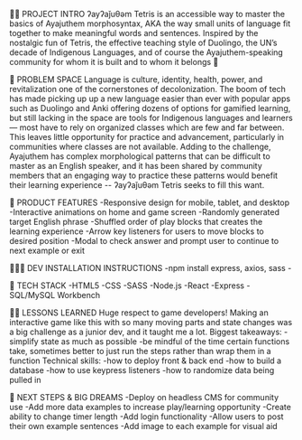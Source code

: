 👋🏽 PROJECT INTRO
    ʔayʔaǰuθəm Tetris is an accessible way to master the basics of Ayajuthem morphosyntax,
    AKA the way small units of language fit together to make meaningful words and sentences.
    Inspired by the nostalgic fun of Tetris, the effective teaching style of Duolingo, the UN’s decade
    of Indigenous Languages, and of course the Ayajuthem-speaking community for whom it is built
    and to whom it belongs 🧡

🎯 PROBLEM SPACE
    Language is culture, identity, health, power, and revitalization one of the cornerstones of
    decolonization. The boom of tech has made picking up up a new language easier than ever with
    popular apps such as Duolingo and Anki offering dozens of options for gamified learning, but
    still lacking in the space are tools for Indigenous languages and learners — most have to rely on organized classes which are few and far between. This leaves little opportunity for practice and
    advancement, particularly in communities where classes are not available. Adding to the
    challenge, Ayajuthem has complex morphological patterns that can be difficult to master as an
    English speaker, and it has been shared by community members that an engaging way to
    practice these patterns would benefit their learning experience -- ʔayʔaǰuθəm Tetris seeks to fill this want.

📲 PRODUCT FEATURES
    -Responsive design for mobile, tablet, and desktop
    -Interactive animations on home and game screen
    -Randomly generated target English phrase
    -Shuffled order of play blocks that creates the learning experience
    -Arrow key listeners for users to move blocks to desired position
    -Modal to check answer and prompt user to continue to next example or exit


🧑🏽‍💻 DEV INSTALLATION INSTRUCTIONS
    -npm install express, axios, sass
    -

💾 TECH STACK
    -HTML5
    -CSS
    -SASS
    -Node.js
    -React
    -Express
    -SQL/MySQL Workbench

💪🏽 LESSONS LEARNED 
    Huge respect to game developers! Making an interactive game like this with so many moving parts and state changes was a big challenge as a junior dev, and it taught me a lot. 
    Biggest takeaways:
        -simplify state as much as possible
        -be mindful of the time certain functions take, sometimes better to just run the steps rather than wrap them in a function
    Technical skills:
        -how to deploy front & back end
        -how to build a database
        -how to use keypress listeners
        -how to randomize data being pulled in

🚀 NEXT STEPS & BIG DREAMS
    -Deploy on headless CMS for community use
    -Add more data examples to increase play/learning opportunity
    -Create ability to change timer length
    -Add login functionality
    -Allow users to post their own example sentences
    -Add image to each example for visual aid

